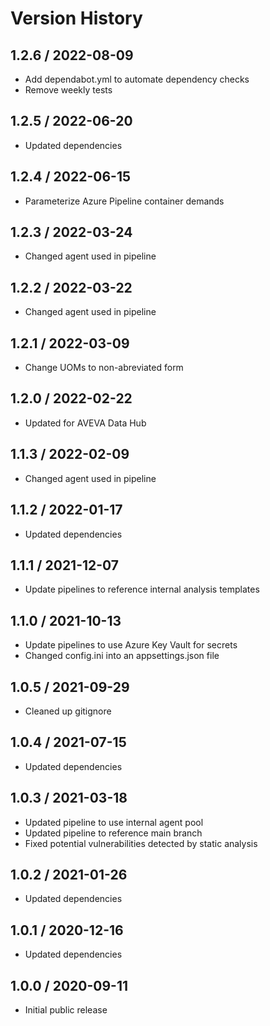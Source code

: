 # Version History

## 1.2.6 / 2022-08-09

- Add dependabot.yml to automate dependency checks
- Remove weekly tests

## 1.2.5 / 2022-06-20

- Updated dependencies

## 1.2.4 / 2022-06-15

- Parameterize Azure Pipeline container demands

## 1.2.3 / 2022-03-24

- Changed agent used in pipeline

## 1.2.2 / 2022-03-22

- Changed agent used in pipeline

## 1.2.1 / 2022-03-09

- Change UOMs to non-abreviated form

## 1.2.0 / 2022-02-22

- Updated for AVEVA Data Hub

## 1.1.3 / 2022-02-09

- Changed agent used in pipeline

## 1.1.2 / 2022-01-17

- Updated dependencies

## 1.1.1 / 2021-12-07

- Update pipelines to reference internal analysis templates

## 1.1.0 / 2021-10-13

- Update pipelines to use Azure Key Vault for secrets
- Changed config.ini into an appsettings.json file

## 1.0.5 / 2021-09-29

- Cleaned up gitignore

## 1.0.4 / 2021-07-15

- Updated dependencies

## 1.0.3 / 2021-03-18

- Updated pipeline to use internal agent pool
- Updated pipeline to reference main branch
- Fixed potential vulnerabilities detected by static analysis

## 1.0.2 / 2021-01-26

- Updated dependencies

## 1.0.1 / 2020-12-16

- Updated dependencies

## 1.0.0 / 2020-09-11

- Initial public release
